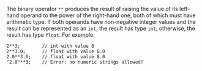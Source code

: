 The binary operator `**` produces the result of raising the value of its left-hand operand to the power of the right-hand one, 
both of which must have arithmetic type. If both operands have non-negative integer values and the result can be represented as 
an `int`, the result has type `int`; otherwise, the result has type `float`.  For example:

```Hack
2**3;        // int with value 8
2**3.0;      // float with value 8.0
2.0**3.0;    // float with value 8.0
"2.0"**3;    // Error: no numeric strings allowed!
```
